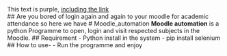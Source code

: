 <div class="text-purple">
  This text is purple, <a href="#" class="text-inherit">including the link</a>
</div>
## Are you bored of login again and again to your moodle for academic attendance so here we have 
# Moodle_automation
<b>Moodle automation</b> is a python Programme to open, login and visit respected subjects in the Moodle.
## Requirement
- Python install in the system
- pip install selenium 
## How to use-
- Run the programme and enjoy


